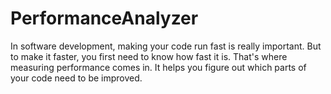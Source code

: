 # PerformanceAnalyzer

In software development, making your code run fast is really important. But to make it faster, you first need to know how fast it is. That's where measuring performance comes in. It helps you figure out which parts of your code need to be improved.
